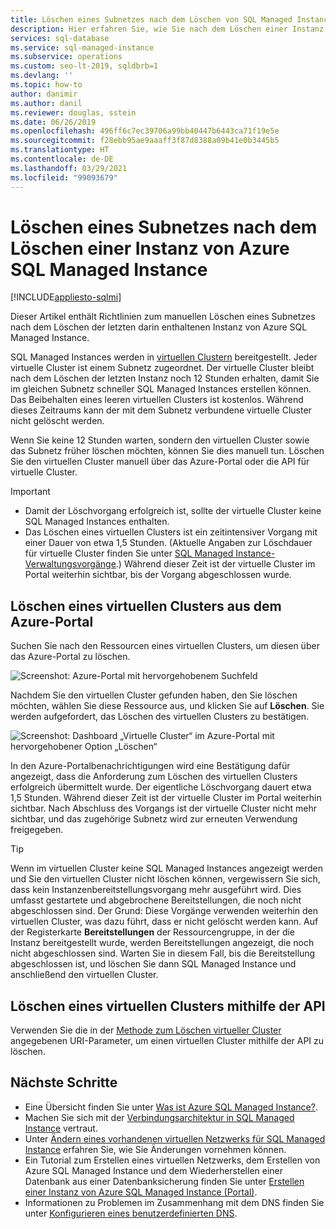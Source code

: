 ```yaml
---
title: Löschen eines Subnetzes nach dem Löschen von SQL Managed Instance
description: Hier erfahren Sie, wie Sie nach dem Löschen einer Instanz von Azure SQL Managed Instance auch ein virtuelles Azure-Netzwerk löschen.
services: sql-database
ms.service: sql-managed-instance
ms.subservice: operations
ms.custom: seo-lt-2019, sqldbrb=1
ms.devlang: ''
ms.topic: how-to
author: danimir
ms.author: danil
ms.reviewer: douglas, sstein
ms.date: 06/26/2019
ms.openlocfilehash: 496ff6c7ec39706a99bb40447b6443ca71f19e5e
ms.sourcegitcommit: f28ebb95ae9aaaff3f87d8388a09b41e0b3445b5
ms.translationtype: HT
ms.contentlocale: de-DE
ms.lasthandoff: 03/29/2021
ms.locfileid: "99093679"
---
```

# <a name="delete-a-subnet-after-deleting-an-azure-sql-managed-instance"></a>Löschen eines Subnetzes nach dem Löschen einer Instanz von Azure SQL Managed Instance
[!INCLUDE[appliesto-sqlmi](../includes/appliesto-sqlmi.md)]

Dieser Artikel enthält Richtlinien zum manuellen Löschen eines Subnetzes nach dem Löschen der letzten darin enthaltenen Instanz von Azure SQL Managed Instance.

SQL Managed Instances werden in [virtuellen Clustern](connectivity-architecture-overview.md#virtual-cluster-connectivity-architecture) bereitgestellt. Jeder virtuelle Cluster ist einem Subnetz zugeordnet. Der virtuelle Cluster bleibt nach dem Löschen der letzten Instanz noch 12 Stunden erhalten, damit Sie im gleichen Subnetz schneller SQL Managed Instances erstellen können. Das Beibehalten eines leeren virtuellen Clusters ist kostenlos. Während dieses Zeitraums kann der mit dem Subnetz verbundene virtuelle Cluster nicht gelöscht werden.

Wenn Sie keine 12 Stunden warten, sondern den virtuellen Cluster sowie das Subnetz früher löschen möchten, können Sie dies manuell tun. Löschen Sie den virtuellen Cluster manuell über das Azure-Portal oder die API für virtuelle Cluster.

> [!IMPORTANT]
> - Damit der Löschvorgang erfolgreich ist, sollte der virtuelle Cluster keine SQL Managed Instances enthalten. 
> - Das Löschen eines virtuellen Clusters ist ein zeitintensiver Vorgang mit einer Dauer von etwa 1,5 Stunden. (Aktuelle Angaben zur Löschdauer für virtuelle Cluster finden Sie unter [SQL Managed Instance-Verwaltungsvorgänge](./sql-managed-instance-paas-overview.md#management-operations).) Während dieser Zeit ist der virtuelle Cluster im Portal weiterhin sichtbar, bis der Vorgang abgeschlossen wurde.

## <a name="delete-a-virtual-cluster-from-the-azure-portal"></a>Löschen eines virtuellen Clusters aus dem Azure-Portal

Suchen Sie nach den Ressourcen eines virtuellen Clusters, um diesen über das Azure-Portal zu löschen.

![Screenshot: Azure-Portal mit hervorgehobenem Suchfeld](./media/virtual-cluster-delete/virtual-clusters-search.png)

Nachdem Sie den virtuellen Cluster gefunden haben, den Sie löschen möchten, wählen Sie diese Ressource aus, und klicken Sie auf **Löschen**. Sie werden aufgefordert, das Löschen des virtuellen Clusters zu bestätigen.

![Screenshot: Dashboard „Virtuelle Cluster“ im Azure-Portal mit hervorgehobener Option „Löschen“](./media/virtual-cluster-delete/virtual-clusters-delete.png)

In den Azure-Portalbenachrichtigungen wird eine Bestätigung dafür angezeigt, dass die Anforderung zum Löschen des virtuellen Clusters erfolgreich übermittelt wurde. Der eigentliche Löschvorgang dauert etwa 1,5 Stunden. Während dieser Zeit ist der virtuelle Cluster im Portal weiterhin sichtbar. Nach Abschluss des Vorgangs ist der virtuelle Cluster nicht mehr sichtbar, und das zugehörige Subnetz wird zur erneuten Verwendung freigegeben.

> [!TIP]
> Wenn im virtuellen Cluster keine SQL Managed Instances angezeigt werden und Sie den virtuellen Cluster nicht löschen können, vergewissern Sie sich, dass kein Instanzenbereitstellungsvorgang mehr ausgeführt wird. Dies umfasst gestartete und abgebrochene Bereitstellungen, die noch nicht abgeschlossen sind. Der Grund: Diese Vorgänge verwenden weiterhin den virtuellen Cluster, was dazu führt, dass er nicht gelöscht werden kann. Auf der Registerkarte **Bereitstellungen** der Ressourcengruppe, in der die Instanz bereitgestellt wurde, werden Bereitstellungen angezeigt, die noch nicht abgeschlossen sind. Warten Sie in diesem Fall, bis die Bereitstellung abgeschlossen ist, und löschen Sie dann SQL Managed Instance und anschließend den virtuellen Cluster.

## <a name="delete-a-virtual-cluster-by-using-the-api"></a>Löschen eines virtuellen Clusters mithilfe der API

Verwenden Sie die in der [Methode zum Löschen virtueller Cluster](/rest/api/sql/virtualclusters/delete) angegebenen URI-Parameter, um einen virtuellen Cluster mithilfe der API zu löschen.

## <a name="next-steps"></a>Nächste Schritte

- Eine Übersicht finden Sie unter [Was ist Azure SQL Managed Instance?](sql-managed-instance-paas-overview.md).
- Machen Sie sich mit der [Verbindungsarchitektur in SQL Managed Instance](connectivity-architecture-overview.md) vertraut.
- Unter [Ändern eines vorhandenen virtuellen Netzwerks für SQL Managed Instance](vnet-existing-add-subnet.md) erfahren Sie, wie Sie Änderungen vornehmen können.
- Ein Tutorial zum Erstellen eines virtuellen Netzwerks, dem Erstellen von Azure SQL Managed Instance und dem Wiederherstellen einer Datenbank aus einer Datenbanksicherung finden Sie unter [Erstellen einer Instanz von Azure SQL Managed Instance (Portal)](instance-create-quickstart.md).
- Informationen zu Problemen im Zusammenhang mit dem DNS finden Sie unter [Konfigurieren eines benutzerdefinierten DNS](custom-dns-configure.md).
